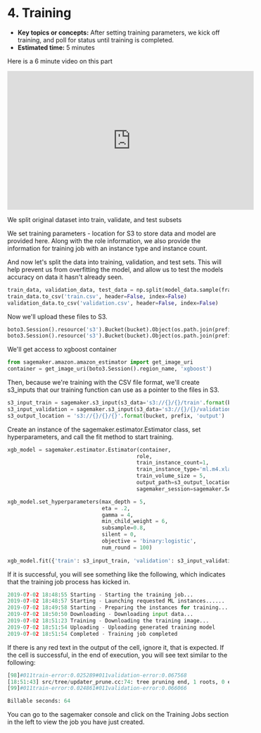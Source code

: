 # 4. Training

* **Key topics or concepts:** After setting training parameters, we kick off training, and poll for status until training is completed.
* **Estimated time:** 5 minutes

Here is a 6 minute video on this part

<iframe width="560" height="315" src="https://www.youtube.com/embed/q1g_a1mWyn4" frameborder="0" allow="accelerometer; autoplay; encrypted-media; gyroscope; picture-in-picture" allowfullscreen></iframe>

We split original dataset into train, validate, and test subsets

We set training parameters - location for S3 to store data and model are provided here. 
Along with the role information, we also provide the information for training job with an instance type and instance count.

And now let's split the data into training, validation, and test sets. This will help prevent us from overfitting the model, and allow us to test the models accuracy on data it hasn't already seen.

```python
train_data, validation_data, test_data = np.split(model_data.sample(frac=1, random_state=1729), [int(0.7 * len(model_data)), int(0.9 * len(model_data))])
train_data.to_csv('train.csv', header=False, index=False)
validation_data.to_csv('validation.csv', header=False, index=False)
```

Now we'll upload these files to S3.

```python
boto3.Session().resource('s3').Bucket(bucket).Object(os.path.join(prefix, 'train/train.csv')).upload_file('train.csv')
boto3.Session().resource('s3').Bucket(bucket).Object(os.path.join(prefix, 'validation/validation.csv')).upload_file('validation.csv')
```

We'll get access to xgboost container 

```python
from sagemaker.amazon.amazon_estimator import get_image_uri
container = get_image_uri(boto3.Session().region_name, 'xgboost')
```

Then, because we're training with the CSV file format, we'll create s3_inputs that our training function can use as a pointer to the files in S3.

```python
s3_input_train = sagemaker.s3_input(s3_data='s3://{}/{}/train'.format(bucket, prefix), content_type='csv')
s3_input_validation = sagemaker.s3_input(s3_data='s3://{}/{}/validation/'.format(bucket, prefix), content_type='csv')
s3_output_location = 's3://{}/{}/{}'.format(bucket, prefix, 'output')
```

Create an instance of the sagemaker.estimator.Estimator class, set hyperparameters, and call the fit method to start training.

```python
xgb_model = sagemaker.estimator.Estimator(container,
                                         role, 
                                         train_instance_count=1, 
                                         train_instance_type='ml.m4.xlarge',
                                         train_volume_size = 5,
                                         output_path=s3_output_location,
                                         sagemaker_session=sagemaker.Session())

xgb_model.set_hyperparameters(max_depth = 5,
                              eta = .2,
                              gamma = 4,
                              min_child_weight = 6,
                              subsample=0.8,
                              silent = 0,
                              objective = 'binary:logistic',
                              num_round = 100)
                              
xgb_model.fit({'train': s3_input_train, 'validation': s3_input_validation}) 
```

If it is successful, you will see something like the following, which indicates that the training job process has kicked in.

```python
2019-07-02 18:48:55 Starting - Starting the training job...
2019-07-02 18:48:57 Starting - Launching requested ML instances......
2019-07-02 18:49:58 Starting - Preparing the instances for training...
2019-07-02 18:50:50 Downloading - Downloading input data...
2019-07-02 18:51:23 Training - Downloading the training image...
2019-07-02 18:51:54 Uploading - Uploading generated training model
2019-07-02 18:51:54 Completed - Training job completed
```

If there is any red text in the output of the cell, ignore it, that is expected. If the cell is successful, in the end of execution, you will see text similar to the following:

```python
[98]#011train-error:0.025289#011validation-error:0.067568
[18:51:43] src/tree/updater_prune.cc:74: tree pruning end, 1 roots, 0 extra nodes, 14 pruned nodes, max_depth=0
[99]#011train-error:0.024861#011validation-error:0.066066

Billable seconds: 64
```

You can go to the sagemaker console and click on the Training Jobs section in the left to view the job you have just created.
